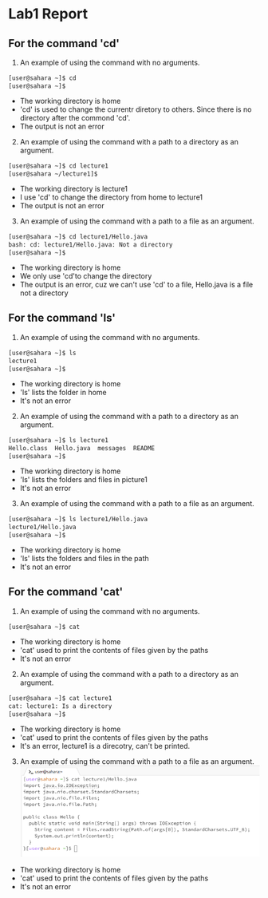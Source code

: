 # Lab1 Report


## For the command 'cd'
1. An example of using the command with no arguments.
```
[user@sahara ~]$ cd
[user@sahara ~]$
```
* The working directory is home
* 'cd' is used to change the currentr diretory to others. Since there is no directory after the commond 'cd'.
* The output is not an error
2. An example of using the command with a path to a directory as an argument.
```
[user@sahara ~]$ cd lecture1
[user@sahara ~/lecture1]$
```
* The working directory is lecture1
* I use 'cd' to change the directory from home to lecture1
* The output is not an error
3. An example of using the command with a path to a file as an argument.
```
[user@sahara ~]$ cd lecture1/Hello.java
bash: cd: lecture1/Hello.java: Not a directory
[user@sahara ~]$
```
* The working directory is home
* We only use 'cd'to change the directory
* The output is an error, cuz we can't use 'cd' to a file, Hello.java is a file not a directory

## For the command 'ls'
1. An example of using the command with no arguments.
```
[user@sahara ~]$ ls
lecture1
[user@sahara ~]$
```
* The working directory is home
* 'ls' lists the folder in home
* It's not an error
2. An example of using the command with a path to a directory as an argument.
```
[user@sahara ~]$ ls lecture1
Hello.class  Hello.java  messages  README
[user@sahara ~]$
```
* The working directory is home
* 'ls' lists the folders and files in picture1
* It's not an error
3. An example of using the command with a path to a file as an argument.
```
[user@sahara ~]$ ls lecture1/Hello.java
lecture1/Hello.java
[user@sahara ~]$
```
* The working directory is home
* 'ls' lists the folders and files in the path
* It's not an error

## For the command 'cat'
1. An example of using the command with no arguments.
```
[user@sahara ~]$ cat

```
* The working directory is home
* 'cat' used to print the contents of files given by the paths
* It's not an error
2. An example of using the command with a path to a directory as an argument.
```
[user@sahara ~]$ cat lecture1
cat: lecture1: Is a directory
[user@sahara ~]$
```
* The working directory is home
* 'cat' used to print the contents of files given by the paths
* It's an error, lecture1 is a direcotry, can't be printed.
3. An example of using the command with a path to a file as an argument.
![Images](Pics.png)
* The working directory is home
* 'cat' used to print the contents of files given by the paths
* It's not an error

